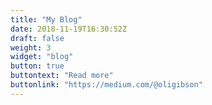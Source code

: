 ```yaml
---
title: "My Blog"
date: 2018-11-19T16:30:52Z
draft: false
weight: 3
widget: "blog"
button: true
buttontext: "Read more"
buttonlink: "https://medium.com/@oligibson"
---
```


